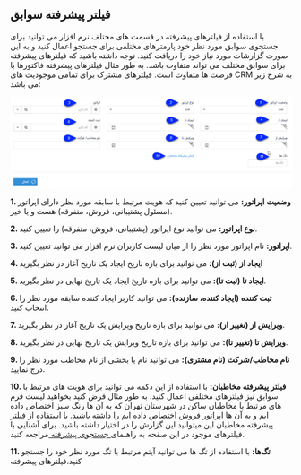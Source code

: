 ##  فیلتر پیشرفته سوابق 


با استفاده از فیلترهای پیشرفته در قسمت های مختلف نرم افزار می توانید برای جستجوی سوابق مورد نظر خود پارمترهای مختلفی برای جستجو اعمال کنید و به این صورت گزارشات مورد نیاز خود را دریافت کنید. توجه داشته باشید که فیلترهای پیشرفته برای سوابق مختلف می تواند متفاوت باشد. به طور مثال فیلترهای پیشرفته فاکتورها با فرصت ها متفاوت است. فیلترهای مشترک برای تمامی موجودیت های CRM به شرح زیر می باشد:

![](AdvancedFilters.jpg)


**1. وضعیت اپراتور:** می توانید تعیین کنید که هویت مرتبط با سابقه مورد نظر دارای اپراتور (مسئول پشتیبانی، فروش، متفرقه) هست و یا خیر.

**2. نوع اپراتور:** می توانید نوع اپراتور (پشتیبانی، فروش، متفرقه) را تعیین کنید.

**3. اپراتور:** نام اپراتور مورد نظر را از میان لیست کاربران نرم افزار می توانید تعیین کنید.

**4. ایجاد از (ثبت از):** می توانید برای بازه تاریخ ایجاد یک تاریخ آغاز در نظر بگیرید

**5. ایجاد تا (ثبت تا):** می توانید برای بازه تاریخ ایجاد یک تاریخ نهایی در نظر بگیرید.

**6. ثبت کننده (ایجاد کننده، سازنده):** می توانید کاربر ایجاد کننده سابقه مورد نظر را انتخاب کنید.

**7. ویرایش از (تغییر از):** می توانید برای بازه تاریخ ویرایش یک تاریخ آغاز در نظر بگیرید.

**8. ویرایش تا (تغییر تا):** می توانید برای بازه تاریخ ویرایش یک تاریخ نهایی در نظر بگیرید.

**9. نام مخاطب/شرکت (نام مشتری):** می توانید نام یا بخشی از نام مخاطب مورد نظر را درج نمایید.

**10. فیلتر پیشرفته مخاطبان:** با استفاده از این دکمه می توانید برای هویت های مرتبط با سوابق نیز فیلترهای مختلفی اعمال کنید. به طور مثال فرض کنید بخواهید لیست فرم های مرتبط با مخاطبان ساکن در شهرستان تهران که به آن ها رنگ سبز اختصاص داده ایم و به آن ها اپراتور فروش اختصاص داده ایم را داشته باشید. با استفاده از فیلتر پیشرفته مخاطبان این میتوانید این گزارش را در اختیار داشته باشید. برای آشنایی با فیلترهای موجود در این صفحه به راهنمای[ جستجوی پیشرفته  ](https://github.com/1stco/PayamGostarDocs/blob/master/help%202.5.4/Integrated-bank/Advanced-search/Advanced-search.md)مراجعه کنید.

**11. تگ‌ها:** با استفاده از تگ ها می توانید آیتم مرتبط با تگ مورد نظر خود را جستجو کنید.فیلترهای پیشرفته
